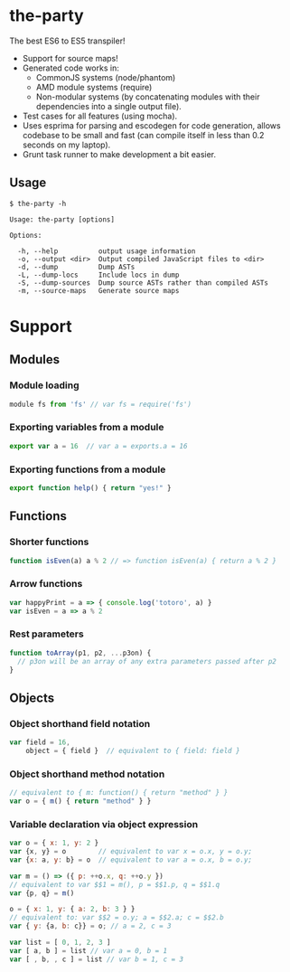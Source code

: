 # the-party

The best ES6 to ES5 transpiler!
  * Support for source maps!
  * Generated code works in:
    * CommonJS systems (node/phantom)
    * AMD module systems (require)
    * Non-modular systems (by concatenating modules with their dependencies into a single output file).
 * Test cases for all features (using mocha).
 * Uses esprima for parsing and escodegen for code generation, allows codebase to be small and fast (can compile itself in less than 0.2 seconds on my laptop).
 * Grunt task runner to make development a bit easier.

## Usage
    $ the-party -h

    Usage: the-party [options]

    Options:

      -h, --help          output usage information
      -o, --output <dir>  Output compiled JavaScript files to <dir>
      -d, --dump          Dump ASTs
      -L, --dump-locs     Include locs in dump
      -S, --dump-sources  Dump source ASTs rather than compiled ASTs
      -m, --source-maps   Generate source maps

# Support

## Modules

### Module loading
```JavaScript
module fs from 'fs' // var fs = require('fs')
```

### Exporting variables from a module
```JavaScript
export var a = 16  // var a = exports.a = 16
```

### Exporting functions from a module
```JavaScript
export function help() { return "yes!" }
```

## Functions

### Shorter functions
```JavaScript
function isEven(a) a % 2 // => function isEven(a) { return a % 2 }
```

### Arrow functions
```JavaScript
var happyPrint = a => { console.log('totoro', a) }
var isEven = a => a % 2
```

### Rest parameters
```JavaScript
function toArray(p1, p2, ...p3on) {
  // p3on will be an array of any extra parameters passed after p2
}
```

## Objects

### Object shorthand field notation
```JavaScript
var field = 16,
    object = { field }  // equivalent to { field: field }
```

### Object shorthand method notation
```JavaScript
// equivalent to { m: function() { return "method" } }
var o = { m() { return "method" } }
```

### Variable declaration via object expression
```JavaScript
var o = { x: 1, y: 2 }
var {x, y} = o        // equivalent to var x = o.x, y = o.y;
var {x: a, y: b} = o  // equivalent to var a = o.x, b = o.y;

var m = () => ({ p: ++o.x, q: ++o.y })
// equivalent to var $$1 = m(), p = $$1.p, q = $$1.q
var {p, q} = m()

o = { x: 1, y: { a: 2, b: 3 } }
// equivalent to: var $$2 = o.y; a = $$2.a; c = $$2.b
var { y: {a, b: c}} = o; // a = 2, c = 3

var list = [ 0, 1, 2, 3 ]
var [ a, b ] = list // var a = 0, b = 1
var [ , b, , c ] = list // var b = 1, c = 3
```
